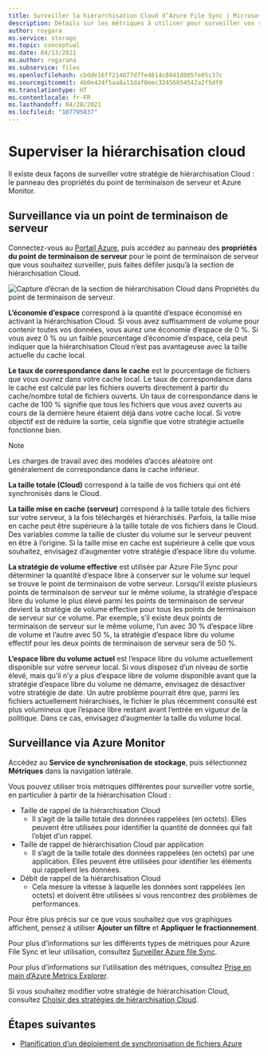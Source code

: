 ```yaml
---
title: Surveiller la hiérarchisation Cloud d’Azure File Sync | Microsoft Docs
description: Détails sur les métriques à utiliser pour surveiller vos stratégies de hiérarchisation Cloud.
author: roygara
ms.service: storage
ms.topic: conceptual
ms.date: 04/13/2021
ms.author: rogarana
ms.subservice: files
ms.openlocfilehash: cbdde16ff214077d7fe4814c8841d805fe05c37c
ms.sourcegitcommit: 4b0e424f5aa8a11daf0eec32456854542a2f5df0
ms.translationtype: HT
ms.contentlocale: fr-FR
ms.lasthandoff: 04/20/2021
ms.locfileid: "107795837"
---
```

# <a name="monitor-cloud-tiering"></a>Superviser la hiérarchisation cloud
Il existe deux façons de surveiller votre stratégie de hiérarchisation Cloud : le panneau des propriétés du point de terminaison de serveur et Azure Monitor.

## <a name="monitoring-via-server-endpoint"></a>Surveillance via un point de terminaison de serveur

Connectez-vous au [Portail Azure](https://portal.azure.com/), puis accédez au panneau des **propriétés du point de terminaison de serveur** pour le point de terminaison de serveur que vous souhaitez surveiller, puis faites défiler jusqu’à la section de hiérarchisation Cloud. 

![Capture d’écran de la section de hiérarchisation Cloud dans Propriétés du point de terminaison de serveur.](media/storage-sync-monitoring-cloud-tiering/cloud-tiering-monitoring-5.png)

**L’économie d’espace** correspond à la quantité d’espace économisé en activant la hiérarchisation Cloud. Si vous avez suffisamment de volume pour contenir toutes vos données, vous aurez une économie d’espace de 0 %. Si vous avez 0 % ou un faible pourcentage d’économie d’espace, cela peut indiquer que la hiérarchisation Cloud n’est pas avantageuse avec la taille actuelle du cache local. 

**Le taux de correspondance dans le cache** est le pourcentage de fichiers que vous ouvrez dans votre cache local. Le taux de correspondance dans le cache est calculé par les fichiers ouverts directement à partir du cache/nombre total de fichiers ouverts. Un taux de correspondance dans le cache de 100 % signifie que tous les fichiers que vous avez ouverts au cours de la dernière heure étaient déjà dans votre cache local. Si votre objectif est de réduire la sortie, cela signifie que votre stratégie actuelle fonctionne bien.

> [!NOTE]
> Les charges de travail avec des modèles d’accès aléatoire ont généralement de correspondance dans le cache inférieur. 

**La taille totale (Cloud)** correspond à la taille de vos fichiers qui ont été synchronisés dans le Cloud. 

**La taille mise en cache (serveur)** correspond à la taille totale des fichiers sur votre serveur, à la fois téléchargés et hiérarchisés. Parfois, la taille mise en cache peut être supérieure à la taille totale de vos fichiers dans le Cloud. Des variables comme la taille de cluster du volume sur le serveur peuvent en être à l’origine. Si la taille mise en cache est supérieure à celle que vous souhaitez, envisagez d’augmenter votre stratégie d’espace libre du volume. 

**La stratégie de volume effective** est utilisée par Azure File Sync pour déterminer la quantité d’espace libre à conserver sur le volume sur lequel se trouve le point de terminaison de votre serveur. Lorsqu’il existe plusieurs points de terminaison de serveur sur le même volume, la stratégie d’espace libre du volume le plus élevé parmi les points de terminaison de serveur devient la stratégie de volume effective pour tous les points de terminaison de serveur sur ce volume. Par exemple, s’il existe deux points de terminaison de serveur sur le même volume, l’un avec 30 % d’espace libre de volume et l’autre avec 50 %, la stratégie d’espace libre du volume effectif pour les deux points de terminaison de serveur sera de 50 %.

**L’espace libre du volume actuel** est l’espace libre du volume actuellement disponible sur votre serveur local. Si vous disposez d’un niveau de sortie élevé, mais qu’il n’y a plus d’espace libre de volume disponible avant que la stratégie d’espace libre du volume ne démarre, envisagez de désactiver votre stratégie de date. Un autre problème pourrait être que, parmi les fichiers actuellement hiérarchisés, le fichier le plus récemment consulté est plus volumineux que l’espace libre restant avant l’entrée en vigueur de la politique. Dans ce cas, envisagez d’augmenter la taille du volume local. 

## <a name="monitoring-via-azure-monitor"></a>Surveillance via Azure Monitor

Accédez au **Service de synchronisation de stockage**, puis sélectionnez **Métriques** dans la navigation latérale. 

Vous pouvez utiliser trois métriques différentes pour surveiller votre sortie, en particulier à partir de la hiérarchisation Cloud :

- Taille de rappel de la hiérarchisation Cloud
    - Il s’agit de la taille totale des données rappelées (en octets). Elles peuvent être utilisées pour identifier la quantité de données qui fait l’objet d’un rappel.
- Taille de rappel de hiérarchisation Cloud par application
    - Il s’agit de la taille totale des données rappelées (en octets) par une application. Elles peuvent être utilisées pour identifier les éléments qui rappellent les données.
- Débit de rappel de la hiérarchisation Cloud
    - Cela mesure la vitesse à laquelle les données sont rappelées (en octets) et doivent être utilisées si vous rencontrez des problèmes de performances. 

Pour être plus précis sur ce que vous souhaitez que vos graphiques affichent, pensez à utiliser **Ajouter un filtre** et **Appliquer le fractionnement**.
 
Pour plus d’informations sur les différents types de métriques pour Azure File Sync et leur utilisation, consultez [Surveiller Azure file Sync](file-sync-monitoring.md).

Pour plus d’informations sur l’utilisation des métriques, consultez [Prise en main d’Azure Metrics Explorer](../../azure-monitor/essentials/metrics-getting-started.md).

Si vous souhaitez modifier votre stratégie de hiérarchisation Cloud, consultez [Choisir des stratégies de hiérarchisation Cloud](file-sync-choose-cloud-tiering-policies.md).

## <a name="next-steps"></a>Étapes suivantes

* [Planification d’un déploiement de synchronisation de fichiers Azure](file-sync-planning.md)